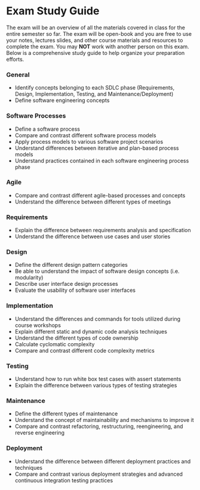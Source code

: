 # Exam Study Guide

The exam will be an overview of all the materials covered in class for the entire semester so far. The exam will be open-book and you are free to use your notes, lectures slides, and other course materials and resources to complete the exam. You may **NOT** work with another person on this exam. Below is a comprehensive study guide to help organize your preparation efforts.

### General
* Identify concepts belonging to each SDLC phase (Requirements, Design, Implementation, Testing, and Maintenance/Deployment)
* Define software engineering concepts

### Software Processes
* Define a software process
* Compare and contrast different software process models
* Apply process models to various software project scenarios
* Understand differences between iterative and plan-based process models
* Understand practices contained in each software engineering process phase

### Agile
* Compare and contrast different agile-based processes and concepts
* Understand the difference between different types of meetings

### Requirements
* Explain the difference between requirements analysis and specification
* Understand the difference between use cases and user stories

### Design
* Define the different design pattern categories
* Be able to understand the impact of software design concepts (i.e. modularity)
* Describe user interface design processes
* Evaluate the usability of software user interfaces

### Implementation
* Understand the differences and commands for tools utilized during course workshops
* Explain different static and dynamic code analysis techniques
* Understand the different types of code ownership
* Calculate cyclomatic complexity
* Compare and contrast different code complexity metrics

### Testing
* Understand how to run white box test cases with assert statements
* Explain the difference between various types of testing strategies

### Maintenance
* Define the different types of maintenance
* Understand the concept of maintainability and mechanisms to improve it
* Compare and contrast refactoring, restructuring, reengineering, and reverse engineering

### Deployment
* Understand the difference between different deployment practices and techniques
* Compare and contrast various deployment strategies and advanced continuous integration testing practices